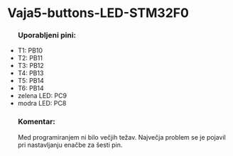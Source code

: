 # Vaja5-buttons-LED-STM32F0
<ul>
  <h3>Uporabljeni pini:</h3>
    <li>T1: PB10</li>
    <li>T2: PB11</li>
    <li>T3: PB12</li>
    <li>T4: PB13</li>
    <li>T5: PB14</li>
    <li>T6: PB14</li>
    <li>zelena LED: PC9</li>
    <li>modra LED: PC8</li>
</ul>

<ul>
  <h3>Komentar:</h3>
  <p>
    Med programiranjem ni bilo večjih težav. Največja problem se je pojavil pri nastavljanju enačbe za šesti pin.
  </p>
</ul>
